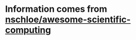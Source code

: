 # Information comes from [nschloe/awesome-scientific-computing](https://github.com/nschloe/awesome-scientific-computing)

